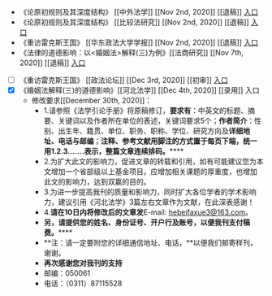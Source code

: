 - 《论原初规则及其深度结构》 [[中外法学]] [[Nov 2nd, 2020]] [[退稿]] [入口](http://162.105.134.165/Journalx_zwfx/authorLogOn.action) 
- 《论原初规则及其深度结构》 [[比较法研究]] [[Nov 2nd, 2020]] [[退稿]] [入口](https://bjfy.cbpt.cnki.net/WKC/WebPublication/index.aspx?mid=BJFY) 
- 《重访雷克斯王国》 [[华东政法大学学报]] [[Nov 2nd, 2020]] [[退稿]] [入口](https://journal.ecupl.edu.cn/mainx.aspx?psu=7E03261FBEA587043FF491391FDD8AF887867E5F3B72D7FE&jid=hdzfdxxb&login_flag=author#author_center) 
- 《法律的道德影响：以<婚姻法>解释(三)为例》[[法商研究]] [[Nov 7th, 2020]] [[退稿]] [入口](https://fsyj.chinajournal.net.cn/EditorDN/Desktop/Desktop.aspx?uc=1) 
- [ ] 《重访雷克斯王国》 [[政法论坛]] [[Dec 3rd, 2020]] [[初审]] [入口](https://zflt.chinajournal.net.cn/EditorDN/Desktop/Desktop.aspx) 
- [x] 《婚姻法解释(三)的道德影响》[[河北法学]] [[Dec 4th, 2020]] [[录用]]  入口
    - 修改要求[[December 30th, 2020]]：
        - 1.请参照《法学引论手册》将原稿修订，**要求有**：中英文的标题、摘要、关键词以及作者所在单位的表述，关键词要求5个；**作者简介**：性别、出生年、籍贯、单位、职务、职称、学位、研究方向及**详细地址、电话与邮编**；**注释、参考文献用脚注的方式置于每页下端，统一用1.2.3.……表示，整篇文章连续排码。******
        - 2.为扩大此文的影响力，促进文章的转载和引用，如有可能建议您为本文增加一个省部级以上基金项目。应增加相关课题的厚重度，也增加此文的影响力，达到双赢的目的。
        - 3.为进一步提高我刊的质量和影响力，同时扩大各位学者的学术影响力，建议引用《河北法学》3篇左右文章作为文献，在此深表感谢！
        - 4.**请在10日内将修改后的文章发**E-mail: [hebeifaxue3@163.com](mailto:hebeifaxue3@163.com)。
        - **另，请提供您的姓名、身份证号、开户行及账号，以便我刊支付稿费。******
        - **注：请一定要附您的详细通信地址、电话，**以便我们邮寄样刊，谢谢。
        - **再次感谢您对我刊的支持**
        - 邮编：050061
        - 电话：（0311）87115528
